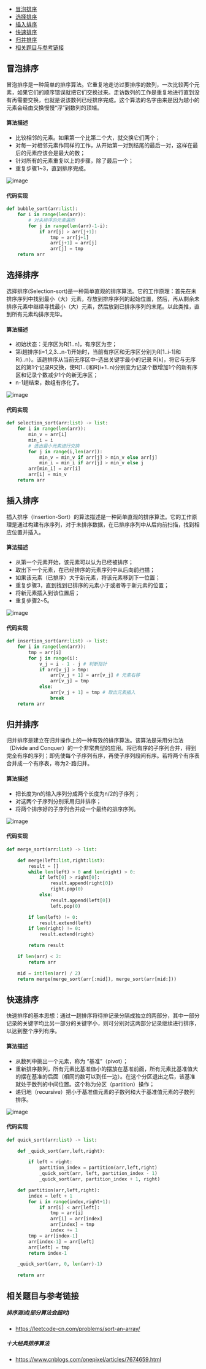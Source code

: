 <!-- GFM-TOC -->
* [冒泡排序](#冒泡排序)
* [选择排序](#选择排序)
* [插入排序](#插入排序)
* [快速排序](#快速排序)
* [归并排序](#归并排序)
* [相关题目与参考链接](#相关题目与参考链接)
<!-- GFM-TOC -->

## 冒泡排序

冒泡排序是一种简单的排序算法。它重复地走访过要排序的数列，一次比较两个元素，如果它们的顺序错误就把它们交换过来。走访数列的工作是重复地进行直到没有再需要交换，也就是说该数列已经排序完成。这个算法的名字由来是因为越小的元素会经由交换慢慢“浮”到数列的顶端。

#### 算法描述
- 比较相邻的元素。如果第一个比第二个大，就交换它们两个；
- 对每一对相邻元素作同样的工作，从开始第一对到结尾的最后一对，这样在最后的元素应该会是最大的数；
- 针对所有的元素重复以上的步骤，除了最后一个；
- 重复步骤1~3，直到排序完成。

![image](https://images2017.cnblogs.com/blog/849589/201710/849589-20171015223238449-2146169197.gif)

#### 代码实现
```python
def bubble_sort(arr:list):
    for i in range(len(arr)):
        # 对未排序的元素遍历
        for j in range(len(arr)-1-i):
            if arr[j] > arr[j+1]:
                tmp = arr[j+1]
                arr[j+1] = arr[j]
                arr[j] = tmp
    return arr
```

## 选择排序

选择排序(Selection-sort)是一种简单直观的排序算法。它的工作原理：首先在未排序序列中找到最小（大）元素，存放到排序序列的起始位置，然后，再从剩余未排序元素中继续寻找最小（大）元素，然后放到已排序序列的末尾。以此类推，直到所有元素均排序完毕。

#### 算法描述
- 初始状态：无序区为R[1..n]，有序区为空；
- 第i趟排序(i=1,2,3…n-1)开始时，当前有序区和无序区分别为R[1..i-1]和R(i..n）。该趟排序从当前无序区中-选出关键字最小的记录 R[k]，将它与无序区的第1个记录R交换，使R[1..i]和R[i+1..n)分别变为记录个数增加1个的新有序区和记录个数减少1个的新无序区；
- n-1趟结束，数组有序化了。

![image](https://images2017.cnblogs.com/blog/849589/201710/849589-20171015224719590-1433219824.gif)

#### 代码实现

```python
def selection_sort(arr:list) -> list:
    for i in range(len(arr)):
        min_v = arr[i]
        min_i = i
        # 选出最小元素进行交换
        for j in range(i,len(arr)):
            min_v = min_v if arr[j] > min_v else arr[j]
            min_i = min_i if arr[j] > min_v else j
        arr[min_i] = arr[i]
        arr[i] = min_v
    return arr
```


## 插入排序

插入排序（Insertion-Sort）的算法描述是一种简单直观的排序算法。它的工作原理是通过构建有序序列，对于未排序数据，在已排序序列中从后向前扫描，找到相应位置并插入。

#### 算法描述

- 从第一个元素开始，该元素可以认为已经被排序；
- 取出下一个元素，在已经排序的元素序列中从后向前扫描；
- 如果该元素（已排序）大于新元素，将该元素移到下一位置；
- 重复步骤3，直到找到已排序的元素小于或者等于新元素的位置；
- 将新元素插入到该位置后；
- 重复步骤2~5。

![image](https://images2017.cnblogs.com/blog/849589/201710/849589-20171015225645277-1151100000.gif)

#### 代码实现

```python
def insertion_sort(arr:list) -> list:
    for i in range(len(arr)):
        tmp = arr[i]
        for j in range(i):
            v_j = i - 1 - j # 判断指针
            if arr[v_j] > tmp:
                arr[v_j + 1] = arr[v_j] # 元素右移
                arr[v_j] = tmp
            else:
                arr[v_j + 1] = tmp # 取出元素插入
                break
    return arr
```


## 归并排序

归并排序是建立在归并操作上的一种有效的排序算法。该算法是采用分治法（Divide and Conquer）的一个非常典型的应用。将已有序的子序列合并，得到完全有序的序列；即先使每个子序列有序，再使子序列段间有序。若将两个有序表合并成一个有序表，称为2-路归并。 

#### 算法描述

- 把长度为n的输入序列分成两个长度为n/2的子序列；
- 对这两个子序列分别采用归并排序；
- 将两个排序好的子序列合并成一个最终的排序序列。

![image](https://images2017.cnblogs.com/blog/849589/201710/849589-20171015230557043-37375010.gif)

#### 代码实现

```python
def merge_sort(arr:list) -> list:

    def merge(left:list,right:list):
        result = []
        while len(left) > 0 and len(right) > 0:
            if left[0] > right[0]:
                result.append(right[0])
                right.pop(0)
            else:
                result.append(left[0])
                left.pop(0)

        if len(left) != 0:
            result.extend(left)
        if len(right) != 0:
            result.extend(right)

        return result

    if len(arr) < 2:
        return arr

    mid = int(len(arr) / 2)
    return merge(merge_sort(arr[:mid]), merge_sort(arr[mid:]))
```

## 快速排序

快速排序的基本思想：通过一趟排序将待排记录分隔成独立的两部分，其中一部分记录的关键字均比另一部分的关键字小，则可分别对这两部分记录继续进行排序，以达到整个序列有序。


#### 算法描述
- 从数列中挑出一个元素，称为 “基准”（pivot）；
- 重新排序数列，所有元素比基准值小的摆放在基准前面，所有元素比基准值大的摆在基准的后面（相同的数可以到任一边）。在这个分区退出之后，该基准就处于数列的中间位置。这个称为分区（partition）操作；
- 递归地（recursive）把小于基准值元素的子数列和大于基准值元素的子数列排序。

![image](https://images2017.cnblogs.com/blog/849589/201710/849589-20171015230936371-1413523412.gif)

#### 代码实现

```python
def quick_sort(arr:list) -> list:

    def _quick_sort(arr,left,right):

        if left < right:
            partition_index = partition(arr,left,right)
            _quick_sort(arr, left, partition_index - 1)
            _quick_sort(arr, partition_index + 1, right)

    def partition(arr,left,right):
        index = left + 1
        for i in range(index,right+1):
            if arr[i] < arr[left]:
                tmp = arr[i]
                arr[i] = arr[index]
                arr[index] = tmp
                index += 1
        tmp = arr[index-1]
        arr[index-1] = arr[left]
        arr[left] = tmp
        return index-1

    _quick_sort(arr, 0, len(arr)-1)

    return arr
```

## 相关题目与参考链接
##### 排序测试(部分算法会超时)
- https://leetcode-cn.com/problems/sort-an-array/
##### 十大经典排序算法
- https://www.cnblogs.com/onepixel/articles/7674659.html